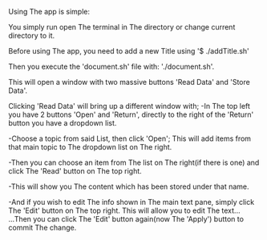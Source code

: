 Using The app is simple:

You simply run open The terminal in The directory or change current directory to it.

Before using The app, you need to add a new Title using '$ ./addTitle.sh'

Then you execute the 'document.sh' file with: './document.sh'.

This will open a window with two massive buttons 'Read Data' and 'Store Data'.

Clicking 'Read Data' will bring up a different window with;
-In The top left you have 2 buttons 'Open' and 'Return', directly to the right of the 'Return' button you have a dropdown list.

-Choose a topic from said List, then click 'Open'; This will add items from that main topic to The dropdown list on The right.

-Then you can choose an item from The list on The right(if there is one) and click The 'Read' button on The top right.

-This will show you The content which has been stored under that name.

-And if you wish to edit The info shown in The main text pane, simply click The 'Edit' button on The top right. This will allow you to edit The text...
...Then you can click The 'Edit' button again(now The 'Apply') button to commit The change.
